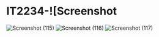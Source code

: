 # IT2234-![Screenshot 
![Screenshot (115)](https://github.com/user-attachments/assets/f64054f3-50db-4f5e-b2a1-d001c1a24394)
![Screenshot (116)](https://github.com/user-attachments/assets/e27aa02e-7dcf-45bb-b351-ea93edd74931)
![Screenshot (117)](https://github.com/user-attachments/assets/54bd3ded-f57f-487b-93b0-59e2c7d8021a)

